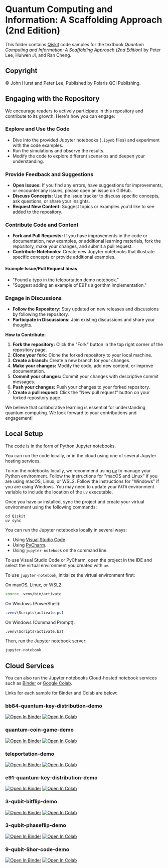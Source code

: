 # Quantum Computing and Information: A Scaffolding Approach (2nd Edition)

This folder contains [Qiskit](https://www.ibm.com/quantum/qiskit) code samples for the textbook *Quantum Computing and Information: A Scaffolding Approach (2nd Edition)* by Peter Lee, Huiwen Ji, and Ran Cheng.

## Copyright

© John Hurst and Peter Lee, Published by Polaris QCI Publishing.

## Engaging with the Repository

We encourage readers to actively participate in this repository and contribute to its growth. Here's how you can engage:

### Explore and Use the Code

* Dive into the provided Jupyter notebooks (`.ipynb` files) and experiment with the code examples.
* Run the simulations and observe the results.
* Modify the code to explore different scenarios and deepen your understanding.

### Provide Feedback and Suggestions

* **Open Issues:** If you find any errors, have suggestions for improvements, or encounter any issues, please open an issue on GitHub.
* **Discuss Concepts:** Use the issue tracker to discuss specific concepts, ask questions, or share your insights.
* **Request New Content:** Suggest topics or examples you'd like to see added to the repository.

### Contribute Code and Content

* **Fork and Pull Requests:** If you have improvements in the code or documentation, new examples, or additional learning materials, fork the repository, make your changes, and submit a pull request.
* **Contribute Notebooks:** Create new Jupyter notebooks that illustrate specific concepts or provide additional examples.

#### Example Issue/Pull Request Ideas

* "Found a typo in the teleportation demo notebook."
* "Suggest adding an example of E91's algorithm implementation."

### Engage in Discussions

* **Follow the Repository:** Stay updated on new releases and discussions by following the repository.
* **Participate in Discussions:** Join existing discussions and share your thoughts.

**How to Contribute:**

1.  **Fork the repository:** Click the "Fork" button in the top right corner of the repository page.
2.  **Clone your fork:** Clone the forked repository to your local machine.
3.  **Create a branch:** Create a new branch for your changes.
4.  **Make your changes:** Modify the code, add new content, or improve documentation.
5.  **Commit your changes:** Commit your changes with descriptive commit messages.
6.  **Push your changes:** Push your changes to your forked repository.
7.  **Create a pull request:** Click the "New pull request" button on your forked repository page.

We believe that collaborative learning is essential for understanding quantum computing. We look forward to your contributions and engagement!

## Local Setup

The code is in the form of Python Jupyter notebooks.

You can run the code locally, or in the cloud using one of several Jupyter hosting services.

To run the notebooks locally, we recommend using [uv](https://docs.astral.sh/uv/) to manage your Python environment.
Follow the instructions for "macOS and Linux" if you are using macOS, Linux, or WSL2.
Follow the instructions for "Windows" if you are using Windows.
You may need to update your `PATH` environment variable to include the location of the `uv` executable.

Once you have `uv` installed, sync the project and create your virtual environment using the following commands:

```
cd Qiskit
uv sync
```

You can run the Jupyter notebooks locally in several ways:

* Using [Visual Studio Code](https://code.visualstudio.com/).
* Using [PyCharm](https://www.jetbrains.com/pycharm/).
* Using `jupyter-notebook` on the command line.

To use Visual Studio Code or PyCharm, open the project in the IDE and select the virtual environment you created with `uv`.

To use `jupyter-notebook`, initialize the virtual environment first:

On maxOS, Linux, or WSL2:

``` bash
source .venv/bin/activate
```

On Windows (PowerShell):

``` powershell
.venv\Scripts\activate.ps1
```

On Windows (Command Prompt):

``` cmd
.venv\Scripts\activate.bat
```

Then, run the Jupyter notebook server:

``` bash
jupyter-notebook
```

## Cloud Services

You can also run the Jupyter notebooks Cloud-hosted notebook services such as [Binder](https://mybinder.org/) or [Google Colab](https://colab.research.google.com/).

Links for each sample for Binder and Colab are below:

### bb84-quantum-key-distribution-demo

[![Open In Binder](https://mybinder.org/badge_logo.svg)](https://mybinder.org/v2/gh/Polaris-QCI/Quantum-Computing-and-Information-ed2/main?labpath=Qiskit%2F05-Single-Qubit-Quantum-Gates%2Fbb84-quantum-key-distribution-demo.ipynb)
[![Open In Colab](https://colab.research.google.com/assets/colab-badge.svg)](https://colab.research.google.com/github/Polaris-QCI/Quantum-Computing-and-Information-ed2/blob/main/Qiskit/05-Single-Qubit-Quantum-Gates/bb84-quantum-key-distribution-demo.ipynb)

### quantum-coin-game-demo

[![Open In Binder](https://mybinder.org/badge_logo.svg)](https://mybinder.org/v2/gh/Polaris-QCI/Quantum-Computing-and-Information-ed2/main?labpath=Qiskit%2F05-Single-Qubit-Quantum-Gates%2Fquantum-coin-game-demo.ipynb)
[![Open In Colab](https://colab.research.google.com/assets/colab-badge.svg)](https://colab.research.google.com/github/Polaris-QCI/Quantum-Computing-and-Information-ed2/blob/main/Qiskit/05-Single-Qubit-Quantum-Gates/quantum-coin-game-demo.ipynb)

### teleportation-demo

[![Open In Binder](https://mybinder.org/badge_logo.svg)](https://mybinder.org/v2/gh/Polaris-QCI/Quantum-Computing-and-Information-ed2/main?labpath=Qiskit%2F10-Key-Applications-of-Entanglement%2Fteleportation-demo.ipynb)
[![Open In Colab](https://colab.research.google.com/assets/colab-badge.svg)](https://colab.research.google.com/github/Polaris-QCI/Quantum-Computing-and-Information-ed2/blob/main/Qiskit/10-Key-Applications-of-Entanglement/teleportation-demo.ipynb)

### e91-quantum-key-distribution-demo

[![Open In Binder](https://mybinder.org/badge_logo.svg)](https://mybinder.org/v2/gh/Polaris-QCI/Quantum-Computing-and-Information-ed2/main?labpath=Qiskit%2F10-Key-Applications-of-Entanglement%2Fe91-quantum-key-distribution-demo.ipynb)
[![Open In Colab](https://colab.research.google.com/assets/colab-badge.svg)](https://colab.research.google.com/github/Polaris-QCI/Quantum-Computing-and-Information-ed2/blob/main/Qiskit/10-Key-Applications-of-Entanglement/e91-quantum-key-distribution-demo.ipynb)

### 3-qubit-bitflip-demo

[![Open In Binder](https://mybinder.org/badge_logo.svg)](https://mybinder.org/v2/gh/Polaris-QCI/Quantum-Computing-and-Information-ed2/main?labpath=Qiskit%2F13-Quantum-Error-Correction%2F3-qubit-bitflip-demo.ipynb)
[![Open In Colab](https://colab.research.google.com/assets/colab-badge.svg)](https://colab.research.google.com/github/Polaris-QCI/Quantum-Computing-and-Information-ed2/blob/main/Qiskit/13-Quantum-Error-Correction/3-qubit-bitflip-demo.ipynb)

### 3-qubit-phaseflip-demo

[![Open In Binder](https://mybinder.org/badge_logo.svg)](https://mybinder.org/v2/gh/Polaris-QCI/Quantum-Computing-and-Information-ed2/main?labpath=Qiskit%2F13-Quantum-Error-Correction%2F3-qubit-phaseflip-demo.ipynb)
[![Open In Colab](https://colab.research.google.com/assets/colab-badge.svg)](https://colab.research.google.com/github/Polaris-QCI/Quantum-Computing-and-Information-ed2/blob/main/Qiskit/13-Quantum-Error-Correction/3-qubit-phaseflip-demo.ipynb)

### 9-qubit-Shor-code-demo

[![Open In Binder](https://mybinder.org/badge_logo.svg)](https://mybinder.org/v2/gh/Polaris-QCI/Quantum-Computing-and-Information-ed2/main?labpath=Qiskit%2F13-Quantum-Error-Correction%2F9-qubit-Shor-code-demo.ipynb)
[![Open In Colab](https://colab.research.google.com/assets/colab-badge.svg)](https://colab.research.google.com/github/Polaris-QCI/Quantum-Computing-and-Information-ed2/blob/main/Qiskit/13-Quantum-Error-Correction/9-qubit-Shor-code-demo.ipynb)
